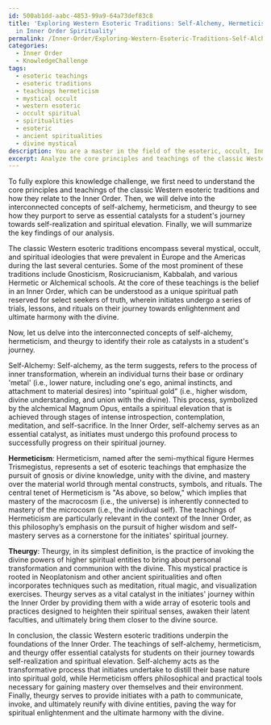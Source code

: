 ```yaml
---
id: 500ab1dd-aabc-4853-99a9-64a73def83c8
title: 'Exploring Western Esoteric Traditions: Self-Alchemy, Hermeticism, & Theurgy
  in Inner Order Spirituality'
permalink: /Inner-Order/Exploring-Western-Esoteric-Traditions-Self-Alchemy-Hermeticism-Theurgy-in-Inner-Order-Spirituality/
categories:
  - Inner Order
  - KnowledgeChallenge
tags:
  - esoteric teachings
  - esoteric traditions
  - teachings hermeticism
  - mystical occult
  - western esoteric
  - occult spiritual
  - spiritualities
  - esoteric
  - ancient spiritualities
  - divine mystical
description: You are a master in the field of the esoteric, occult, Inner Order and Education. You are a writer of tests, challenges, textbooks and deep knowledge on Inner Order for initiates and students to gain deep insights and understanding from. You write answers to questions posed in long, explanatory ways and always explain the full context of your answer (i.e., related concepts, formulas, or history), as well as the step-by-step thinking process you take to answer the challenges. Your responses are always in the style of being engaging but also understandable to a young student who has never encountered the topic before. Summarize the key themes, ideas, and conclusions at the end.
excerpt: Analyze the core principles and teachings of the classic Western esoteric traditions in relation to the Inner Order, and identify how the interconnected concepts of self-alchemy, hermeticism, and theurgy serve as essential catalysts for the initiate's journey towards self-realization and spiritual elevation.
---
```

To fully explore this knowledge challenge, we first need to understand the core principles and teachings of the classic Western esoteric traditions and how they relate to the Inner Order. Then, we will delve into the interconnected concepts of self-alchemy, hermeticism, and theurgy to see how they purport to serve as essential catalysts for a student's journey towards self-realization and spiritual elevation. Finally, we will summarize the key findings of our analysis.

The classic Western esoteric traditions encompass several mystical, occult, and spiritual ideologies that were prevalent in Europe and the Americas during the last several centuries. Some of the most prominent of these traditions include Gnosticism, Rosicrucianism, Kabbalah, and various Hermetic or Alchemical schools. At the core of these teachings is the belief in an Inner Order, which can be understood as a unique spiritual path reserved for select seekers of truth, wherein initiates undergo a series of trials, lessons, and rituals on their journey towards enlightenment and ultimate harmony with the divine.

Now, let us delve into the interconnected concepts of self-alchemy, hermeticism, and theurgy to identify their role as catalysts in a student's journey.

Self-Alchemy:
Self-alchemy, as the term suggests, refers to the process of inner transformation, wherein an individual turns their base or ordinary 'metal' (i.e., lower nature, including one's ego, animal instincts, and attachment to material desires) into "spiritual gold" (i.e., higher wisdom, divine understanding, and union with the divine). This process, symbolized by the alchemical Magnum Opus, entails a spiritual elevation that is achieved through stages of intense introspection, contemplation, meditation, and self-sacrifice. In the Inner Order, self-alchemy serves as an essential catalyst, as initiates must undergo this profound process to successfully progress on their spiritual journey.

**Hermeticism**:
Hermeticism, named after the semi-mythical figure Hermes Trismegistus, represents a set of esoteric teachings that emphasize the pursuit of gnosis or divine knowledge, unity with the divine, and mastery over the material world through mental constructs, symbols, and rituals. The central tenet of Hermeticism is "As above, so below," which implies that mastery of the macrocosm (i.e., the universe) is inherently connected to mastery of the microcosm (i.e., the individual self). The teachings of Hermeticism are particularly relevant in the context of the Inner Order, as this philosophy’s emphasis on the pursuit of higher wisdom and self-mastery serves as a cornerstone for the initiates' spiritual journey.

**Theurgy**:
Theurgy, in its simplest definition, is the practice of invoking the divine powers of higher spiritual entities to bring about personal transformation and communion with the divine. This mystical practice is rooted in Neoplatonism and other ancient spiritualities and often incorporates techniques such as meditation, ritual magic, and visualization exercises. Theurgy serves as a vital catalyst in the initiates' journey within the Inner Order by providing them with a wide array of esoteric tools and practices designed to heighten their spiritual senses, awaken their latent faculties, and ultimately bring them closer to the divine source.

In conclusion, the classic Western esoteric traditions underpin the foundations of the Inner Order. The teachings of self-alchemy, hermeticism, and theurgy offer essential catalysts for students on their journey towards self-realization and spiritual elevation. Self-alchemy acts as the transformative process that initiates undertake to distill their base nature into spiritual gold, while Hermeticism offers philosophical and practical tools necessary for gaining mastery over themselves and their environment. Finally, theurgy serves to provide initiates with a path to communicate, invoke, and ultimately reunify with divine entities, paving the way for spiritual enlightenment and the ultimate harmony with the divine.
